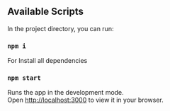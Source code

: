 ## Available Scripts

In the project directory, you can run:

### `npm i`

For Install all dependencies

### `npm start`

Runs the app in the development mode.\
Open [http://localhost:3000](http://localhost:3000) to view it in your browser.